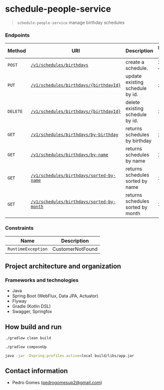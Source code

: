 # schedule-people-service


> `schedule-people-service` manage birthday schedules

### Endpoints

| Method   | URI                                                                                             | Description                       | Response Status            |
|----------|-------------------------------------------------------------------------------------------------|-----------------------------------|----------------------------|
| `POST`   | [<u>`/v1/schedules/birthdays`](docs/payload/new-schedule.json)                                  | create a schedule.                | `201`, `202`, `422`, `500` |
| `PUT`    | [<u>`/v1/schedules/birthdays/{birthdayId}`](docs/payload/new-schedule.json)                     | update existing schedule by id.   | `204`, `422`               |
| `DELETE` | [<u>`/v1/schedules/birthdays/{birthdayId}`](docs/payload/new-schedule.json)                     | delete existing schedule by id.   | `200`, `422`               |
| `GET`    | [<u>`/v1/schedules/birthdays/by-birthday`](docs/payload/get-schedules.json)                     | returns schedules by birthday     | `200`, `500`               |
| `GET`    | [<u>`/v1/schedules/birthdays/by-name`](docs/payload/get-schedules.json)                         | returns schedules by name         | `200`, `500`               |
| `GET`    | [<u>`/v1/schedules/birthdays/sorted-by-name`](docs/payload/get-schedules-sorted-by-name.json)   | returns schedules sorted by name  | `200`, `500`               |
| `GET`    | [<u>`/v1/schedules/birthdays/sorted-by-month`](docs/payload/get-schedules-sorted-by-month.json) | returns schedules sorted by month | `200`, `500`               |
### Constraints

| Name               | Description      |
|--------------------|------------------|
| `RuntimeException` | CustomerNotFound |

## Project architecture and organization
### Frameworks and technologies

* Java
* Spring Boot (WebFlux, Data JPA, Actuator)
* Flyway
* Gradle (Kotlin DSL)
* Swagger, Springfox

## How build and run

```bash
./gradlew clean build

./gradlew composeUp

java -jar -Dspring.profiles.active=local build/libs/app.jar
```
## Contact information

* Pedro Gomes (pedrogomesup2@gmail.com)
